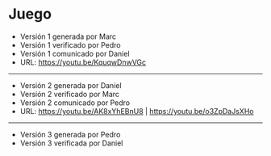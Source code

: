 # Juego
- Versión 1 generada por Marc
- Versión 1 verificado por Pedro
- Versión 1 comunicado por Daniel
- URL: https://youtu.be/KquqwDnwVGc

----------------
- Versión 2 generada por Daniel
- Versión 2 verificado por Marc
- Versión 2 comunicado por Pedro
- URL:  https://youtu.be/AK8xYhEBnU8 | https://youtu.be/o3ZpDaJsXHo

----------------
- Versión 3 generada por Pedro
- Versión 3 verificada por Daniel
